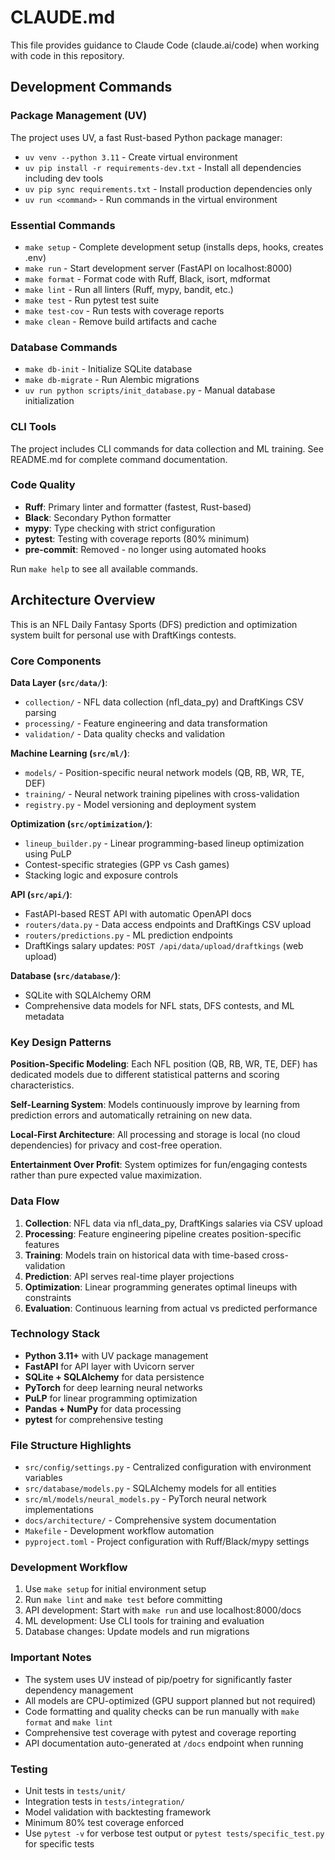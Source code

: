 # CLAUDE.md

This file provides guidance to Claude Code (claude.ai/code) when working with code in this repository.

## Development Commands

### Package Management (UV)

The project uses UV, a fast Rust-based Python package manager:

- `uv venv --python 3.11` - Create virtual environment
- `uv pip install -r requirements-dev.txt` - Install all dependencies including dev tools
- `uv pip sync requirements.txt` - Install production dependencies only
- `uv run <command>` - Run commands in the virtual environment

### Essential Commands

- `make setup` - Complete development setup (installs deps, hooks, creates .env)
- `make run` - Start development server (FastAPI on localhost:8000)
- `make format` - Format code with Ruff, Black, isort, mdformat
- `make lint` - Run all linters (Ruff, mypy, bandit, etc.)
- `make test` - Run pytest test suite
- `make test-cov` - Run tests with coverage reports
- `make clean` - Remove build artifacts and cache

### Database Commands

- `make db-init` - Initialize SQLite database
- `make db-migrate` - Run Alembic migrations
- `uv run python scripts/init_database.py` - Manual database initialization

### CLI Tools

The project includes CLI commands for data collection and ML training. See README.md for complete command documentation.

### Code Quality

- **Ruff**: Primary linter and formatter (fastest, Rust-based)
- **Black**: Secondary Python formatter
- **mypy**: Type checking with strict configuration
- **pytest**: Testing with coverage reports (80% minimum)
- **pre-commit**: Removed - no longer using automated hooks

Run `make help` to see all available commands.

## Architecture Overview

This is an NFL Daily Fantasy Sports (DFS) prediction and optimization system built for personal use with DraftKings contests.

### Core Components

**Data Layer (`src/data/`)**:

- `collection/` - NFL data collection (nfl_data_py) and DraftKings CSV parsing
- `processing/` - Feature engineering and data transformation
- `validation/` - Data quality checks and validation

**Machine Learning (`src/ml/`)**:

- `models/` - Position-specific neural network models (QB, RB, WR, TE, DEF)
- `training/` - Neural network training pipelines with cross-validation
- `registry.py` - Model versioning and deployment system

**Optimization (`src/optimization/`)**:

- `lineup_builder.py` - Linear programming-based lineup optimization using PuLP
- Contest-specific strategies (GPP vs Cash games)
- Stacking logic and exposure controls

**API (`src/api/`)**:

- FastAPI-based REST API with automatic OpenAPI docs
- `routers/data.py` - Data access endpoints and DraftKings CSV upload
- `routers/predictions.py` - ML prediction endpoints
- DraftKings salary updates: `POST /api/data/upload/draftkings` (web upload)

**Database (`src/database/`)**:

- SQLite with SQLAlchemy ORM
- Comprehensive data models for NFL stats, DFS contests, and ML metadata

### Key Design Patterns

**Position-Specific Modeling**: Each NFL position (QB, RB, WR, TE, DEF) has dedicated models due to different statistical patterns and scoring characteristics.

**Self-Learning System**: Models continuously improve by learning from prediction errors and automatically retraining on new data.

**Local-First Architecture**: All processing and storage is local (no cloud dependencies) for privacy and cost-free operation.

**Entertainment Over Profit**: System optimizes for fun/engaging contests rather than pure expected value maximization.

### Data Flow

1. **Collection**: NFL data via nfl_data_py, DraftKings salaries via CSV upload
1. **Processing**: Feature engineering pipeline creates position-specific features
1. **Training**: Models train on historical data with time-based cross-validation
1. **Prediction**: API serves real-time player projections
1. **Optimization**: Linear programming generates optimal lineups with constraints
1. **Evaluation**: Continuous learning from actual vs predicted performance

### Technology Stack

- **Python 3.11+** with UV package management
- **FastAPI** for API layer with Uvicorn server
- **SQLite + SQLAlchemy** for data persistence
- **PyTorch** for deep learning neural networks
- **PuLP** for linear programming optimization
- **Pandas + NumPy** for data processing
- **pytest** for comprehensive testing

### File Structure Highlights

- `src/config/settings.py` - Centralized configuration with environment variables
- `src/database/models.py` - SQLAlchemy models for all entities
- `src/ml/models/neural_models.py` - PyTorch neural network implementations
- `docs/architecture/` - Comprehensive system documentation
- `Makefile` - Development workflow automation
- `pyproject.toml` - Project configuration with Ruff/Black/mypy settings

### Development Workflow

1. Use `make setup` for initial environment setup
1. Run `make lint` and `make test` before committing
1. API development: Start with `make run` and use localhost:8000/docs
1. ML development: Use CLI tools for training and evaluation
1. Database changes: Update models and run migrations

### Important Notes

- The system uses UV instead of pip/poetry for significantly faster dependency management
- All models are CPU-optimized (GPU support planned but not required)
- Code formatting and quality checks can be run manually with `make format` and `make lint`
- Comprehensive test coverage with pytest and coverage reporting
- API documentation auto-generated at `/docs` endpoint when running

### Testing

- Unit tests in `tests/unit/`
- Integration tests in `tests/integration/`
- Model validation with backtesting framework
- Minimum 80% test coverage enforced
- Use `pytest -v` for verbose test output or `pytest tests/specific_test.py` for specific tests
